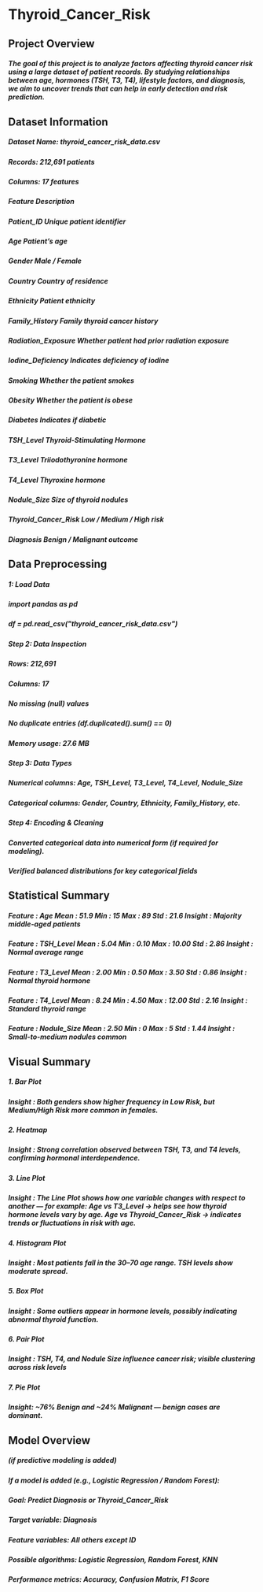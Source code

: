 # Thyroid_Cancer_Risk

## Project Overview

##### The goal of this project is to analyze factors affecting thyroid cancer risk using a large dataset of patient records. By studying relationships between age, hormones (TSH, T3, T4), lifestyle factors, and diagnosis, we aim to uncover trends that can help in early detection and risk prediction.


## Dataset Information

##### Dataset Name: thyroid_cancer_risk_data.csv
##### Records: 212,691 patients
##### Columns: 17 features

##### Feature	Description
##### Patient_ID	Unique patient identifier
##### Age	Patient’s age
##### Gender	Male / Female
##### Country	Country of residence
##### Ethnicity	Patient ethnicity
##### Family_History	Family thyroid cancer history
##### Radiation_Exposure	Whether patient had prior radiation exposure
##### Iodine_Deficiency	Indicates deficiency of iodine
##### Smoking	Whether the patient smokes
##### Obesity	Whether the patient is obese
##### Diabetes	Indicates if diabetic
##### TSH_Level	Thyroid-Stimulating Hormone
##### T3_Level	Triiodothyronine hormone
##### T4_Level	Thyroxine hormone
##### Nodule_Size	Size of thyroid nodules
##### Thyroid_Cancer_Risk	Low / Medium / High risk
##### Diagnosis	Benign / Malignant outcome

 ## Data Preprocessing
 
 ##### 1: Load Data
 ##### import pandas as pd
 ##### df = pd.read_csv("thyroid_cancer_risk_data.csv")

##### Step 2: Data Inspection

##### Rows: 212,691

##### Columns: 17

##### No missing (null) values

##### No duplicate entries (df.duplicated().sum() == 0)

##### Memory usage: 27.6 MB

##### Step 3: Data Types

##### Numerical columns: Age, TSH_Level, T3_Level, T4_Level, Nodule_Size

##### Categorical columns: Gender, Country, Ethnicity, Family_History, etc.

##### Step 4: Encoding & Cleaning

##### Converted categorical data into numerical form (if required for modeling).

##### Verified balanced distributions for key categorical fields

## Statistical Summary

##### Feature : Age	 Mean : 51.9	 Min : 15	 Max : 89	 Std : 21.6	 Insight : Majority middle-aged patients
##### Feature : TSH_Level	 Mean : 5.04	 Min : 0.10	 Max : 10.00	 Std : 2.86	 Insight : Normal average range
##### Feature : T3_Level	 Mean : 2.00	 Min : 0.50	 Max : 3.50	 Std : 0.86	 Insight : Normal thyroid hormone
##### Feature : T4_Level	 Mean : 8.24	 Min : 4.50	 Max : 12.00	 Std : 2.16	 Insight : Standard thyroid range
##### Feature : Nodule_Size	 Mean : 2.50	 Min : 0	 Max : 5	 Std : 1.44	 Insight : Small-to-medium nodules common

## Visual Summary
##### 1. Bar Plot
##### Insight : Both genders show higher frequency in Low Risk, but Medium/High Risk more common in females.

##### 2. Heatmap
##### Insight : Strong correlation observed between TSH, T3, and T4 levels, confirming hormonal interdependence.

##### 3. Line Plot
##### Insight : The Line Plot shows how one variable changes with respect to another — for example: Age vs T3_Level → helps see how thyroid hormone levels vary by age. Age vs Thyroid_Cancer_Risk → indicates trends or fluctuations in risk with age.

##### 4. Histogram Plot
##### Insight : Most patients fall in the 30–70 age range. TSH levels show moderate spread.

##### 5. Box Plot
##### Insight : Some outliers appear in hormone levels, possibly indicating abnormal thyroid function.

##### 6. Pair Plot
##### Insight : TSH, T4, and Nodule Size influence cancer risk; visible clustering across risk levels

##### 7. Pie Plot
##### Insight: ~76% Benign and ~24% Malignant — benign cases are dominant.

## Model Overview

##### (if predictive modeling is added)

##### If a model is added (e.g., Logistic Regression / Random Forest):

##### Goal: Predict Diagnosis or Thyroid_Cancer_Risk

##### Target variable: Diagnosis

##### Feature variables: All others except ID

##### Possible algorithms: Logistic Regression, Random Forest, KNN

##### Performance metrics: Accuracy, Confusion Matrix, F1 Score
